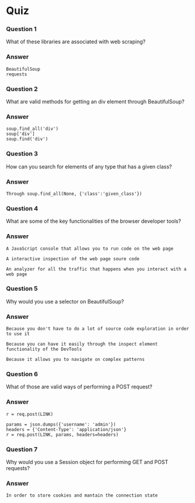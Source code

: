 # Quiz

### Question 1
What of these libraries are associated with web scraping?
### Answer
    BeautifulSoup
    requests

### Question 2
What are valid methods for getting an div element through BeautifulSoup?
### Answer
    soup.find_all('div')
    soup['div']
    soup.find('div')

### Question 3
How can you search for elements of any type that has a given class?
### Answer
    Through soup.find_all(None, {'class':'given_class'})

### Question 4
What are some of the key functionalities of the browser developer tools?
### Answer
    A JavaScript console that allows you to run code on the web page

    A interactive inspection of the web page soure code
    
    An analyzer for all the traffic that happens when you interact with a web page

### Question 5
Why would you use a selector on BeautifulSoup?
### Answer
    Because you don't have to do a lot of source code exploration in order to use it
    
    Because you can have it easily through the inspect element functionality of the DevTools

    Because it allows you to navigate on complex patterns

### Question 6
What of those are valid ways of performing a POST request?
### Answer
    r = req.post(LINK)
     
    params = json.dumps({'username': 'admin'})
    headers = {'Content-Type': 'application/json'}
    r = req.post(LINK, params, headers=headers)
    
### Question 7
Why would you use a Session object for performing GET and POST requests?
### Answer
    In order to store cookies and mantain the connection state

